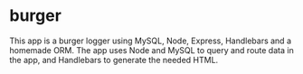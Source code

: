# burger
This app is a burger logger using MySQL, Node, Express, Handlebars and a homemade ORM. The app uses Node and MySQL to query and route data in the app, and Handlebars to generate the needed HTML.
